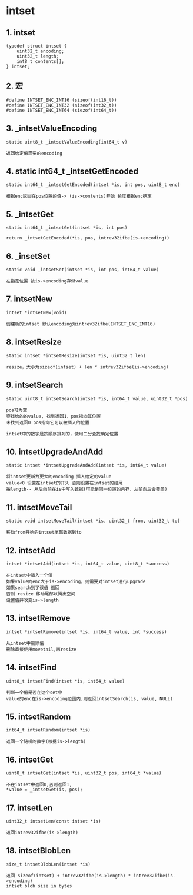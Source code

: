 # intset
## 1. intset
```
typedef struct intset {
    uint32_t encoding;
    uint32_t length;
    int8_t contents[];
} intset;
```
## 2. 宏
```
#define INTSET_ENC_INT16 (sizeof(int16_t))
#define INTSET_ENC_INT32 (sizeof(int32_t))
#define INTSET_ENC_INT64 (siezof(int64_t))
```
## 3. _intsetValueEncoding
```
static uint8_t _intsetValueEncoding(int64_t v)

返回给定值需要的encoding
```
## 4. static int64_t _intsetGetEncoded
```
static int64_t _intsetGetEncoded(intset *is, int pos, uint8_t enc)

根据enc返回在pos位置的值-> (is->contents)开始 长度根据enc确定
```
## 5. _intsetGet
```
static int64_t _intsetGet(intset *is, int pos)

return _intsetGetEncoded(*is, pos, intrev32ifbe(is->encoding))
```
## 6. _insetSet
```
static void _intsetSet(intset *is, int pos, int64_t value)

在指定位置 按is->encoding存储value
```
## 7. intsetNew
```
intset *intsetNew(void)

创建新的intset 默认encoding为intrev32ifbe(INTSET_ENC_INT16)
```
## 8. intsetResize
```
static intset *intsetResize(intset *is, uint32_t len)

resize，大小为sizeof(intset) + len * intrev32ifbe(is->encoding)
```
## 9. intsetSearch
```
static uint8_t intsetSearch(intset *is, int64_t value, uint32_t *pos)

pos可为空
查找给的的value, 找到返回1，pos指向其位置
未找到返回0 pos指向它可以被插入的位置

intset中的数字是按顺序排列的，使用二分查找确定位置
```
## 10. intsetUpgradeAndAdd
```
static intset *intsetUpgradeAndAdd(intset *is, int64_t value)

将intset更新为更大的encoding 插入给定的value
value<0 设置在intset的开头 否则设置在intset的结尾
按length-- 从后向前在is中写入数据(可能是同一位置的内存，从前向后会覆盖)
```
## 11. intsetMoveTail
```
static void intsetMoveTail(intset *is, uint32_t from, uint32_t to)

移动from开始的intset尾部数据到to
```
## 12. intsetAdd
```
intset *intsetAdd(intset *is, int64_t value, uint8_t *success)

在intset中插入一个值
如果value的enc大于is->encoding，则需要对intset进行upgrade
如果search到了该值 返回
否则 resize 移动尾部以腾出空间
设置值并改变is->length
```
## 13. intsetRemove
```
intset *intsetRemove(intset *is, int64_t value, int *success)

从intset中删除值
删除直接使用movetail,再resize
```
## 14. intsetFind
```
uint8_t intsetFind(intset *is, int64_t value)

判断一个值是否在这个set中
value的enc在is->encoding范围内,则返回intsetSearch(is, value, NULL)
```
## 15. intsetRandom
```
int64_t intsetRandom(intset *is)

返回一个随机的数字(根据is->length)
```
## 16. intsetGet
```
uint8_t intsetGet(intset *is, uint32_t pos, int64_t *value)

不在intset中返回0,否则返回1,
*value = _intsetGet(is, pos);
```
## 17. intsetLen
```
uint32_t intsetLen(const intset *is)

返回intrev32ifbe(is->length)
```
## 18. intsetBlobLen
```
size_t intsetBlobLen(intset *is)

返回 sizeof(intset) + intrev32ifbe(is->length) * intrev32ifbe(is->encoding)
intset blob size in bytes
```
